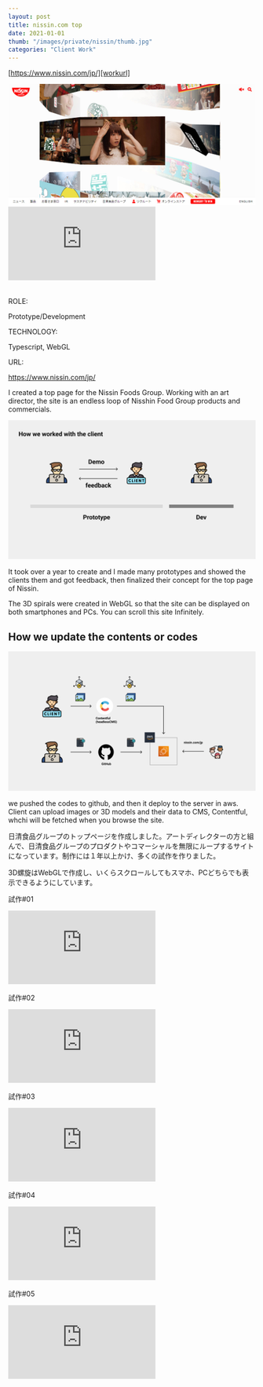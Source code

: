 ```yaml
---
layout: post
title: nissin.com top 
date: 2021-01-01
thumb: "/images/private/nissin/thumb.jpg"
categories: "Client Work"
---
```


[https://www.nissin.com/jp/][workurl]

<div class="post-fit">
    <a href="https://www.nissin.com/jp" target="_blank">
        <img src="/images/2021/n1.jpg" >
    </a>
</div>

<div class="video-wrapper">
<iframe src="https://www.youtube.com/embed/F-gXkRfQxdc" frameborder="0" allowfullscreen></iframe>
</div>

<br>

<div class="post-category">
<p class="post-title">ROLE:</p> 
<p class="post-value">Prototype/Development</p>
</div>

<div class="post-category">
<p class="post-title">TECHNOLOGY:</p>
<p class="post-value">Typescript, WebGL</p>
</div>

<div class="post-category">
<p class="post-title">URL:</p>
<p class="post-value"><a href="https://www.nissin.com/jp/" target="_blank" >https://www.nissin.com/jp/</a></p>
</div>

 <div class="m-margin"></div>
 
<div class="post-description">
<p>
I created a top page for the Nissin Foods Group. Working with an art director, the site is an endless loop of Nisshin Food Group products and commercials. 
</p>
<div><img src="/images/2021/nissin01.png" alt="Italian Trulli"></div>
<p>
It took over a year to create and I made many prototypes and showed the clients them and got feedback, then finalized their concept for the top page of Nissin.
</p>

<p>The 3D spirals were created in WebGL so that the site can be displayed on both smartphones and PCs. You can scroll this site Infinitely.
</p>

<h2>How we update the contents or codes</h2>
<div><img src="/images/2021/nissin02.png" alt="Italian Trulli"></div>

<p>
we pushed the codes to github, and then it deploy to the server in aws. Client can upload images or 3D models and their data to CMS, Contentful, whchi will be fetched when you browse the site.
</p>
</div>

<div class="post-description">
<p>日清食品グループのトップページを作成しました。アートディレクターの方と組んで、日清食品グループのプロダクトやコマーシャルを無限にループするサイトになっています。制作には１年以上かけ、多くの試作を作りました。</p>
<p>3D螺旋はWebGLで作成し、いくらスクロールしてもスマホ、PCどちらでも表示できるようにしています。</p>
</div>



<div class="post-description">
    <p>試作#01</p>
    <div class="video-wrapper">
    <iframe src="https://www.youtube.com/embed/RPlbsrrBomk" frameborder="0" allowfullscreen></iframe>
    </div>
</div>

<div class="post-description">
    <p>試作#02</p>
    <div class="video-wrapper">
    <iframe src="https://www.youtube.com/embed/54QMlKNWNvI" frameborder="0" allowfullscreen></iframe>
    </div>
</div>

<div class="post-description">
    <p>試作#03</p>
    <div class="video-wrapper">
    <iframe src="https://www.youtube.com/embed/m7H8oYq-jA4" frameborder="0" allowfullscreen></iframe>
    </div>
</div>

<div class="post-description">
    <p>試作#04</p>
    <div class="video-wrapper">
    <iframe src="https://www.youtube.com/embed/OWFldhNC6Oc" frameborder="0" allowfullscreen></iframe>
    </div>
</div>

<div class="post-description">
    <p>試作#05</p>
    <div class="video-wrapper">
    <iframe src="https://www.youtube.com/embed/GGKgBdSgOdY" frameborder="0" allowfullscreen></iframe>
    </div>
</div>

 <div class="m-margin"></div>

[workurl]: https://www.nissin.com/jp/
